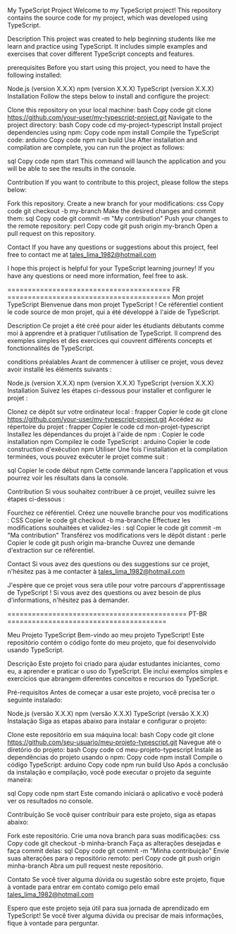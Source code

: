 My TypeScript Project
Welcome to my TypeScript project! This repository contains the source code for my project, which was developed using TypeScript.

Description
This project was created to help beginning students like me learn and practice using TypeScript.
It includes simple examples and exercises that cover different TypeScript concepts and features.

prerequisites
Before you start using this project, you need to have the following installed:

Node.js (version X.X.X)
npm (version X.X.X)
TypeScript (version X.X.X)
Installation
Follow the steps below to install and configure the project:

Clone this repository on your local machine:
bash
Copy code
git clone https://github.com/your-user/my-typescript-project.git
Navigate to the project directory:
bash
Copy code
cd my-project-typescript
Install project dependencies using npm:
Copy code
npm install
Compile the TypeScript code:
arduino
Copy code
npm run build
Use
After installation and compilation are complete, you can run the project as follows:

sql
Copy code
npm start
This command will launch the application and you will be able to see the results in the console.

Contribution
If you want to contribute to this project, please follow the steps below:

Fork this repository.
Create a new branch for your modifications:
css
Copy code
git checkout -b my-branch
Make the desired changes and commit them:
sql
Copy code
git commit -m "My contribution"
Push your changes to the remote repository:
perl
Copy code
git push origin my-branch
Open a pull request on this repository.

Contact
If you have any questions or suggestions about this project, feel free to contact me at tales_lima_1982@hotmail.com

I hope this project is helpful for your TypeScript learning journey! 
If you have any questions or need more information, feel free to ask.

======================================== FR ========================================
Mon projet TypeScript
Bienvenue dans mon projet TypeScript ! Ce référentiel contient le code source de mon projet, qui a été développé à l'aide de TypeScript.

Description
Ce projet a été créé pour aider les étudiants débutants comme moi à apprendre et à pratiquer l'utilisation de TypeScript.
Il comprend des exemples simples et des exercices qui couvrent différents concepts et fonctionnalités de TypeScript.

conditions préalables
Avant de commencer à utiliser ce projet, vous devez avoir installé les éléments suivants :

Node.js (version X.X.X)
npm (version X.X.X)
TypeScript (version X.X.X)
Installation
Suivez les étapes ci-dessous pour installer et configurer le projet :

Clonez ce dépôt sur votre ordinateur local :
frapper
Copier le code
git clone https://github.com/your-user/my-typescript-project.git
Accédez au répertoire du projet :
frapper
Copier le code
cd mon-projet-typescript
Installez les dépendances du projet à l'aide de npm :
Copier le code
installation npm
Compilez le code TypeScript :
arduino
Copier le code
construction d'exécution npm
Utiliser
Une fois l'installation et la compilation terminées, vous pouvez exécuter le projet comme suit :

sql
Copier le code
début npm
Cette commande lancera l'application et vous pourrez voir les résultats dans la console.

Contribution
Si vous souhaitez contribuer à ce projet, veuillez suivre les étapes ci-dessous :

Fourchez ce référentiel.
Créez une nouvelle branche pour vos modifications :
CSS
Copier le code
git checkout -b ma-branche
Effectuez les modifications souhaitées et validez-les :
sql
Copier le code
git commit -m "Ma contribution"
Transférez vos modifications vers le dépôt distant :
perle
Copier le code
git push origin ma-branche
Ouvrez une demande d'extraction sur ce référentiel.

Contact
Si vous avez des questions ou des suggestions sur ce projet, n'hésitez pas à me contacter à tales_lima_1982@hotmail.com

J'espère que ce projet vous sera utile pour votre parcours d'apprentissage de TypeScript ! 
Si vous avez des questions ou avez besoin de plus d'informations, n'hésitez pas à demander.

============================================ PT-BR =======================================

Meu Projeto TypeScript
Bem-vindo ao meu projeto TypeScript! Este repositório contém o código fonte do meu projeto, que foi desenvolvido usando TypeScript.

Descrição
Este projeto foi criado para ajudar estudantes iniciantes, como eu, a aprender e praticar o uso do TypeScript. 
Ele inclui exemplos simples e exercícios que abrangem diferentes conceitos e recursos do TypeScript.

Pré-requisitos
Antes de começar a usar este projeto, você precisa ter o seguinte instalado:

Node.js (versão X.X.X)
npm (versão X.X.X)
TypeScript (versão X.X.X)
Instalação
Siga as etapas abaixo para instalar e configurar o projeto:

Clone este repositório em sua máquina local:
bash
Copy code
git clone https://github.com/seu-usuario/meu-projeto-typescript.git
Navegue até o diretório do projeto:
bash
Copy code
cd meu-projeto-typescript
Instale as dependências do projeto usando o npm:
Copy code
npm install
Compile o código TypeScript:
arduino
Copy code
npm run build
Uso
Após a conclusão da instalação e compilação, você pode executar o projeto da seguinte maneira:

sql
Copy code
npm start
Este comando iniciará o aplicativo e você poderá ver os resultados no console.

Contribuição
Se você quiser contribuir para este projeto, siga as etapas abaixo:

Fork este repositório.
Crie uma nova branch para suas modificações:
css
Copy code
git checkout -b minha-branch
Faça as alterações desejadas e faça commit delas:
sql
Copy code
git commit -m "Minha contribuição"
Envie suas alterações para o repositório remoto:
perl
Copy code
git push origin minha-branch
Abra um pull request neste repositório.

Contato
Se você tiver alguma dúvida ou sugestão sobre este projeto, fique à vontade para entrar em contato comigo pelo email tales_lima_1982@hotmail.com

Espero que este projeto seja útil para sua jornada de aprendizado em TypeScript! 
Se você tiver alguma dúvida ou precisar de mais informações, fique à vontade para perguntar.
